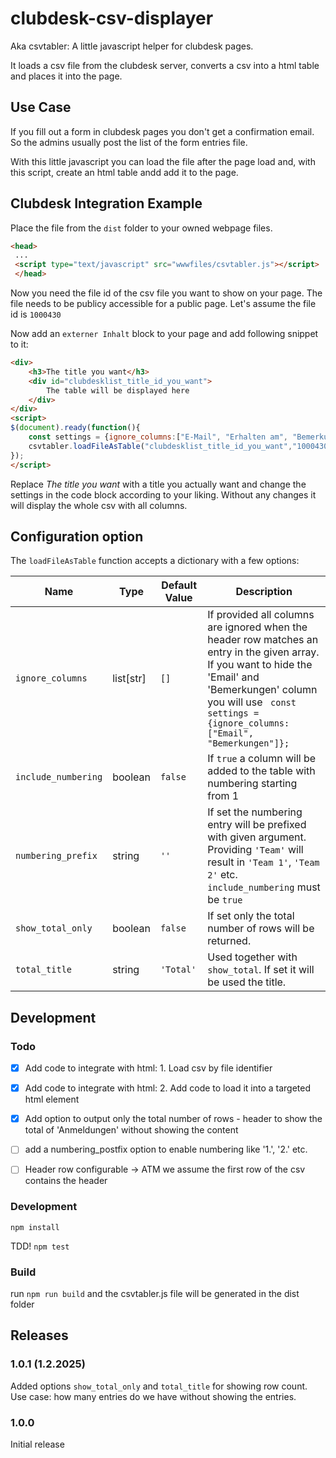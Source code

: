 # clubdesk-csv-displayer

Aka csvtabler: A little javascript helper for clubdesk pages. 

It loads a csv file from the clubdesk server, converts a csv into a html table and places it into the page.

## Use Case

If you fill out a form in clubdesk pages you don't get a confirmation email. So the admins usually post the list of the form entries file.

With this little javascript you can load the file after the page load and, with this script, create an html table andd add it to the page.


## Clubdesk Integration Example

Place the file from the `dist` folder to your owned webpage files.
```html
<head>
 ...   
 <script type="text/javascript" src="wwwfiles/csvtabler.js"></script>
 </head>
```

Now you need the file id of the csv file you want to show on your page. 
The file needs to be publicy accessible for a public page. Let's assume the file id is `1000430`

Now add an `externer Inhalt` block to your page and add following snippet to it:


```html
<div>
	<h3>The title you want</h3>
	<div id="clubdesklist_title_id_you_want">
        The table will be displayed here
	</div>
</div>
<script>
$(document).ready(function(){
    const settings = {ignore_columns:["E-Mail", "Erhalten am", "Bemerkungen"]};
    csvtabler.loadFileAsTable("clubdesklist_title_id_you_want","1000430", settings);
});
</script>

```

Replace _The title you want_ with a title you actually want and change the settings in the code block according to your liking. Without any changes it will display the whole csv with all columns.

## Configuration option

The `loadFileAsTable` function accepts a dictionary with a few options:

| Name                | Type      | Default Value | Description |
| -----------------   | ----------| ------------- | ----------- |
| `ignore_columns`    | list[str] | `[]`          | If provided all columns are ignored when the header row matches an entry in the given array.<br>  If you want to hide the 'Email' and 'Bemerkungen' column you will use ` const settings = {ignore_columns:["Email", "Bemerkungen"]};`
| `include_numbering` | boolean   | `false`       | If `true` a column will be added to the table with numbering starting from 1
| `numbering_prefix`  | string    | `''`          | If set the numbering entry will be prefixed with given argument. Providing `'Team'` will result in `'Team 1'`, `'Team 2'` etc. `include_numbering` must be `true`
| `show_total_only`  | boolean    | `false`          | If set only the total number of rows will be returned.
| `total_title`  | string    | `'Total'`          | Used together with `show_total`. If set it will be used the title. 


## Development

### Todo

* [x] Add code to integrate with html: 1. Load csv by file identifier
* [x] Add code to integrate with html: 2. Add code to load it into a targeted html element
* [x] Add option to output only the total number of rows - header to show the total of 'Anmeldungen' without showing the content
* [ ] add a numbering_postfix option to enable numbering like '1.', '2.' etc.
* [ ] Header row configurable -> ATM we assume the first row of the csv contains the header


### Development

`npm install`

TDD! `npm test`

### Build

run `npm run build` and the csvtabler.js file will be generated in the dist folder


## Releases

### 1.0.1 (1.2.2025)

Added options `show_total_only` and `total_title` for showing row count. Use case: how many entries do we have without showing the entries.

### 1.0.0

Initial release
